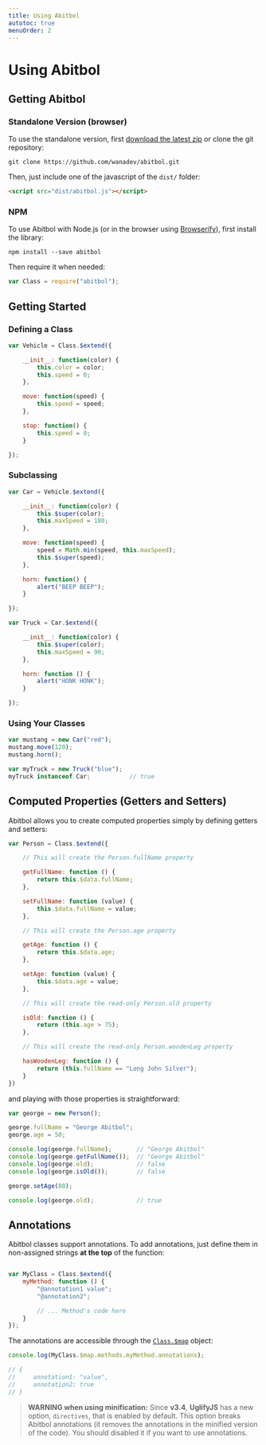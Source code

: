 ```yaml
---
title: Using Abitbol
autotoc: true
menuOrder: 2
---
```


# Using Abitbol


## Getting Abitbol

### Standalone Version (browser)

To use the standalone version, first [download the latest zip][dl-zip] or clone
the git repository:

    git clone https://github.com/wanadev/abitbol.git

Then, just include one of the javascript of the `dist/` folder:

```html
<script src="dist/abitbol.js"></script>
```

### NPM

To use Abitbol with Node.js (or in the browser using [Browserify][]), first
install the library:

    npm install --save abitbol

Then require it when needed:

```javascript
var Class = require("abitbol");
```


## Getting Started

### Defining a Class

```javascript
var Vehicle = Class.$extend({

    __init__: function(color) {
        this.color = color;
        this.speed = 0;
    },

    move: function(speed) {
        this.speed = speed;
    },

    stop: function() {
        this.speed = 0;
    }

});
```

### Subclassing

```javascript
var Car = Vehicle.$extend({

    __init__: function(color) {
        this.$super(color);
        this.maxSpeed = 180;
    },

    move: function(speed) {
        speed = Math.min(speed, this.maxSpeed);
        this.$super(speed);
    },

    horn: function() {
        alert("BEEP BEEP");
    }

});

var Truck = Car.$extend({

    __init__: function(color) {
        this.$super(color);
        this.maxSpeed = 90;
    },

    horn: function () {
        alert("HONK HONK");
    }

});
```

### Using Your Classes

```javascript
var mustang = new Car("red");
mustang.move(120);
mustang.horn();

var myTruck = new Truck("blue");
myTruck instanceof Car;           // true
```





## Computed Properties (Getters and Setters)

Abitbol allows you to create computed properties simply by defining getters
and setters:

```javascript
var Person = Class.$extend({

    // This will create the Person.fullName property

    getFullName: function () {
        return this.$data.fullName;
    },

    setFullName: function (value) {
        this.$data.fullName = value;
    },

    // This will create the Person.age property

    getAge: function () {
        return this.$data.age;
    },

    setAge: function (value) {
        this.$data.age = value;
    },

    // This will create the read-only Person.old property

    isOld: function () {
        return (this.age > 75);
    },

    // This will create the read-only Person.woodenLeg property

    hasWoodenLeg: function () {
        return (this.fullName == "Long John Silver");
    }
})
```

and playing with those properties is straightforward:

```javascript
var george = new Person();

george.fullName = "George Abitbol";
george.age = 50;

console.log(george.fullName);       // "George Abitbol"
console.log(george.getFullName());  // "George Abitbol"
console.log(george.old);            // false
console.log(george.isOld());        // false

george.setAge(80);

console.log(george.old);            // true
```

## Annotations

Abitbol classes support annotations. To add annotations, just define them in
non-assigned strings **at the top** of the function:

```javascript

var MyClass = Class.$extend({
    myMethod: function () {
        "@annotation1 value";
        "@annotation2";

        // ... Method's code here
    }
});
```

The annotations are accessible through the [`Class.$map`][class-map] object:

```javascript
console.log(MyClass.$map.methods.myMethod.annotations);

// {
//     annotation1: "value",
//     annotation2: true
// }
```

> **WARNING when using minification:** Since **v3.4**, **UglifyJS** has a new
> option, `directives`, that is enabled by default. This option breaks Abitbol
> annotations (it removes the annotations in the minified version of the code).
> You should disabled it if you want to use annotations.


[dl-zip]: https://github.com/wanadev/abitbol/archive/master.zip
[Browserify]: http://browserify.org/

[class-map]: ./class-api.html#class-map
